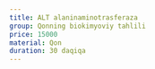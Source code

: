 ```yaml
---
title: ALT alaninaminotrasferaza
group: Qonning biokimyoviy tahlili
price: 15000
material: Qon
duration: 30 daqiqa
---
```


